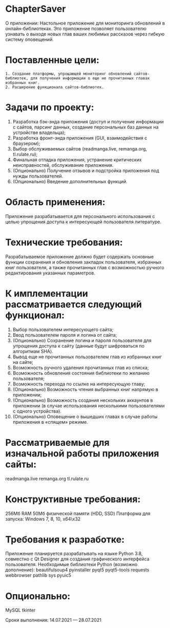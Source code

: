 # ChapterSaver
О приложении:
Настольное приложение для мониторинга обновлений в онлайн-библиотеках. Это приложение позволяет пользователю узнавать о выходе новых глав ваших любимых рассказов  через гибкую систему оповещений. 

# Поставленные цели:
    1. Создание платформы, упрощающей мониторинг обновлений сайтов-библиотек, для получения информации о еще не прочитанных главах избранных книг. 
    2. Расширение функционала сайтов-библиотек.

# Задачи по проекту:
1. Разработка бэк-энда приложения (доступ и получение информации с сайтов, парсинг данных, создание персональных баз данных на устройстве владельца);
2. Разработка фронт-энда приложения (GUI, взаимодействия с браузером);
3. Выбор обслуживаемых сайтов (readmanga.live, remanga.org, tl.rulate.ru);
4. Финальная отладка приложения, устранение критических неисправностей, обслуживание приложения. 
5. (Опционально) Получение отзывов и подстройка приложения под нужды пользователей.
6. (Опционально) Введение дополнительных функций.

# Область применения:
Приложение разрабатывается для персонального использования с целью упрощения доступа к интересующей пользователя литературе.

# Технические требования:
Разрабатываемое приложение должно будет содержать основные функции сохранения и обновления закладок пользователя, избранных книг пользователя, а также прочитанных глав с возможностью ручного редактирования указанных параметров. 

# К имплементации рассматривается следующий функционал:
1. Выбор пользователем интересующего сайта;
2. Ввод пользователем пароля и логина от сайта;
3. (Опционально) Сохранение логина и пароля пользователя для упрощения доступа к сайту (данные будут шифроваться по алгоритмам SHA).
4. Вывод еще не прочитанных пользователем глав из избранных книг на сайте;
5. Возможность ручного удаления прочитанных глав из списка;
6. Возможность обновления состояния библиотеки по желанию пользователя;
7. Возможность перехода по ссылке на интересующую главу;
8. (Опционально) Возможность чтения выбранных книг напрямую в приложении;
9. (Опционально) Возможность создания нескольких аккаунтов в приложении (в случае использования несколькими пользователями с одного устройства).
10. (Опционально) Оповещение о вышедших главах в случае работы приложения в «спящем» режиме.

# Рассматриваемые для изначальной работы приложения сайты:
readmanga.live
remanga.org
tl.rulate.ru

# Конструктивные требования:
256Мб RAM
50Мб физической памяти (HDD, SSD)
Платформа для запуска: Windows 7, 8, 10, x64\x32

# Требования к разработке:
Приложение планируется разрабатывать на языке Python 3.8, совместно с Qt Designer для создания графического интерфейса пользователя. Необходимые библиотеки Python (возможно дополнение):
beautifulsoup4
pyinstaller
pyqt5
pyqt5-tools
requests
webbrowser
pathlib
sys
pyuic5

# Опционально:
MySQL
tkinter

Сроки выполнения:
14.07.2021 — 28.07.2021
